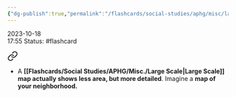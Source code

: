 ```yaml
---
{"dg-publish":true,"permalink":"/flashcards/social-studies/aphg/misc/large-scale/","updated":"2024-04-24T10:40:23.410-05:00"}
---
```


2023-10-18  
17:55
Status: #flashcard


<div class="transclusion internal-embed is-loaded"><a class="markdown-embed-link" href="/400-social-studies/410-ap-human-geography/unit-1/1-1-intro-to-maps-and-scale/#27a801" aria-label="Open link"><svg xmlns="http://www.w3.org/2000/svg" width="24" height="24" viewBox="0 0 24 24" fill="none" stroke="currentColor" stroke-width="2" stroke-linecap="round" stroke-linejoin="round" class="svg-icon lucide-link"><path d="M10 13a5 5 0 0 0 7.54.54l3-3a5 5 0 0 0-7.07-7.07l-1.72 1.71"></path><path d="M14 11a5 5 0 0 0-7.54-.54l-3 3a5 5 0 0 0 7.07 7.07l1.71-1.71"></path></svg></a><div class="markdown-embed">



- A **[[Flashcards/Social Studies/APHG/Misc./Large Scale\|Large Scale]] map actually shows less area, but more detailed**. Imagine a **map of your neighborhood.** 

</div></div>


